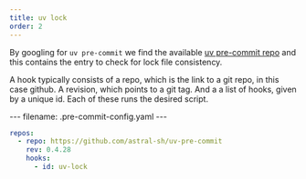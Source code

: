 ```yaml
---
title: uv lock
order: 2
---
```


By googling for `uv pre-commit` we find the available [uv pre-commit repo](https://github.com/astral-sh/uv-pre-commit) and this contains the entry to check for lock file consistency.

A hook typically consists of a repo, which is the link to a git repo, in this case github. A revision, which points to a git tag.  And a a list of hooks, given by a unique id. Each of these runs the desired script.

--- filename: .pre-commit-config.yaml ---
```yaml
repos:  
  - repo: https://github.com/astral-sh/uv-pre-commit  
    rev: 0.4.28  
    hooks:  
      - id: uv-lock  
```
